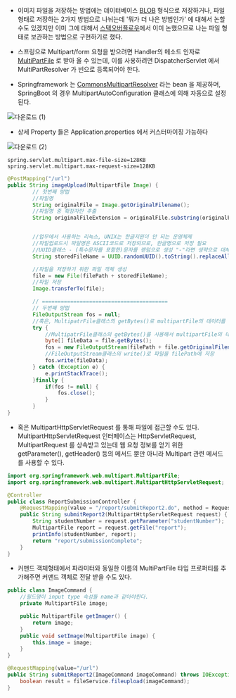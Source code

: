 - 이미지 파일을 저장하는 방법에는 데이터베이스 [BLOB](https://dev.mysql.com/doc/refman/8.0/en/blob.html) 형식으로 저장하거나, 파일 형태로 저장하는 2가지 방법으로 나뉘는데 '뭐가 더 나은 방법인가' 에 대해서 논할수도 있겠지만 이미 그에 대해서 [스택오버플로우](https://stackoverflow.com/questions/348363/what-is-the-best-place-for-storing-uploaded-images-sql-database-or-disk-file-sy)에서 이미 논했으므로 나는 파일 형태로 보관하는 방법으로 구현하기로 했다.

- 스프링으로 Multipart/form 요청을 받으려면 Handler의 메소드 인자로 [MultiPartFile](https://docs.spring.io/spring-framework/docs/current/javadoc-api/org/springframework/web/multipart/MultipartFile.html) 로 받아 올 수 있는데, 이를 사용하려면 DispatcherServlet 에서 MultiPartResolver 가 빈으로 등록되어야 한다.

- Springframework 는 [CommonsMultipartResolver](https://docs.spring.io/spring-framework/docs/current/javadoc-api/org/springframework/web/multipart/commons/CommonsMultipartResolver.html) 라는 bean 을 제공하며, SpringBoot 의 경우 MultipartAutoConfiguration 클래스에 의해 자동으로 설정 된다.

![다운로드 (1)](https://user-images.githubusercontent.com/50399804/119229278-28229700-bb52-11eb-953e-f9a3c01b864c.png)

- 상세 Property 들은 Application.properties 에서 커스터마이징 가능하다

![다운로드 (2)](https://user-images.githubusercontent.com/50399804/119229335-7d5ea880-bb52-11eb-9da3-97fa8d1a45fc.png)

```
spring.servlet.multipart.max-file-size=128KB
spring.servlet.multipart.max-request-size=128KB
```

```java
@PostMapping("/url")
public String imageUpload(MultipartFile Image) {
        // 첫번째 방법
        //파일명
        String originalFile = Image.getOriginalFilename();
        //파일명 중 확장자만 추출                                                //lastIndexOf(".") - 뒤에 있는 . 의 index번호
        String originalFileExtension = originalFile.substring(originalFile.lastIndexOf("."));


        //업무에서 사용하는 리눅스, UNIX는 한글지원이 안 되는 운영체제
        //파일업로드시 파일명은 ASCII코드로 저장되므로, 한글명으로 저장 필요
        //UUID클래스 - (특수문자를 포함한)문자를 랜덤으로 생성 "-"라면 생략으로 대체
        String storedFileName = UUID.randomUUID().toString().replaceAll("-", "") + originalFileExtension;

        //파일을 저장하기 위한 파일 객체 생성
        file = new File(filePath + storedFileName);
        //파일 저장
        Image.transferTo(file);

        // ========================================
        // 두번째 방법
        FileOutputStream fos = null;
        //혹은, MultipatrFile클래스의 getBytes()로 multipartFile의 데이터를 바이트배열로 추출한 후, FileOutputStream클래스의 write()로 파일을 저장
        try {
            //MultipatrFile클래스의 getBytes()를 사용해서 multipartFile의 데이터를 바이트배열로 추출
            byte[] fileData = file.getBytes();
            fos = new FileOutputStream(filePath + file.getOriginalFilename());
            //FileOutputStream클래스의 write()로 파일을 filePath에 저장
            fos.write(fileData);
        } catch (Exception e) {
            e.printStackTrace();
        }finally {
            if(fos != null) {
                fos.close();
            }
        }
}
```

- 혹은 MultipartHttpServletRequest 를 통해 파일에 접근할 수도 있다. MultipartHttpServletRequest 인터페이스는 HttpServletRequest, MultipartRequest 를 상속받고 있는데 웹 요청 정보를 얻기 위한 getParameter(), getHeader() 등의 메서드 뿐만 아니라 Multipart 관련 메서드를 사용할 수 있다.

```java
import org.springframework.web.multipart.MultipartFile;
import org.springframework.web.multipart.MultipartHttpServletRequest;

@Controller
public class ReportSubmissionController {
    @RequestMapping(value = "/report/submitReport2.do", method = RequestMethod.POST)
    public String submitReport2(MultipartHttpServletRequest request) {
        String studentNumber = request.getParameter("studentNumber");
        MultipartFile report = request.getFile("report");
        printInfo(studentNumber, report);
        return "report/submissionComplete";
    }
}
```

- 커맨드 객체형태에서 파라미터와 동일한 이름의 MultiPartFile 타입 프로퍼티를 추가해주면 커맨드 객체로 전달 받을 수도 있다.

```java
public class ImageCommand {
    //필드명이 input type 속성들 name과 같아야한다.
    private MultipartFile image;

    public MultipartFile getImager() {
        return image;
    }
    public void setImage(MultipartFile image) {
        this.image = image;
    }
}
```

```java
@RequestMapping(value="/url")
public String submitReport2(ImageCommand imageCommand) throws IOException{
    boolean result = fileService.fileupload(imageCommand);
}
```
